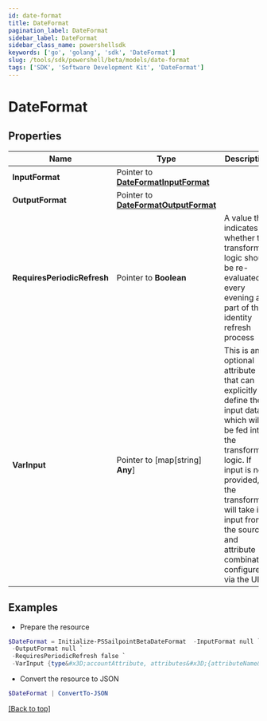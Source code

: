 ```yaml
---
id: date-format
title: DateFormat
pagination_label: DateFormat
sidebar_label: DateFormat
sidebar_class_name: powershellsdk
keywords: ['go', 'golang', 'sdk', 'DateFormat'] 
slug: /tools/sdk/powershell/beta/models/date-format
tags: ['SDK', 'Software Development Kit', 'DateFormat']
---
```



# DateFormat

## Properties

Name | Type | Description | Notes
------------ | ------------- | ------------- | -------------
**InputFormat** |  Pointer to [**DateFormatInputFormat**](date-format-input-format) |  | [optional] 
**OutputFormat** |  Pointer to [**DateFormatOutputFormat**](date-format-output-format) |  | [optional] 
**RequiresPeriodicRefresh** |  Pointer to **Boolean** | A value that indicates whether the transform logic should be re-evaluated every evening as part of the identity refresh process | [optional] [default to $false]
**VarInput** |  Pointer to [map[string] **Any**] | This is an optional attribute that can explicitly define the input data which will be fed into the transform logic. If input is not provided, the transform will take its input from the source and attribute combination configured via the UI. | [optional] 

## Examples

- Prepare the resource
```powershell
$DateFormat = Initialize-PSSailpointBetaDateFormat  -InputFormat null `
 -OutputFormat null `
 -RequiresPeriodicRefresh false `
 -VarInput {type&#x3D;accountAttribute, attributes&#x3D;{attributeName&#x3D;first_name, sourceName&#x3D;Source}}
```

- Convert the resource to JSON
```powershell
$DateFormat | ConvertTo-JSON
```


[[Back to top]](#) 

